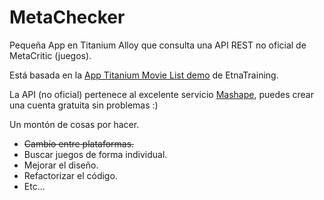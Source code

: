 # MetaChecker
Pequeña App en Titanium Alloy que consulta una API REST no oficial de MetaCritic (juegos).

Está basada en la [App Titanium Movie List demo](https://github.com/EtnaTraining/MoviesDemo) de EtnaTraining.

La API (no oficial) pertenece al excelente servicio [Mashape](https://www.mashape.com/), puedes crear una cuenta gratuita sin problemas :)

Un montón de cosas por hacer.

+ ~~Cambio entre plataformas.~~
+ Buscar juegos de forma individual.
+ Mejorar el diseño.
+ Refactorizar el código.
+ Etc...
